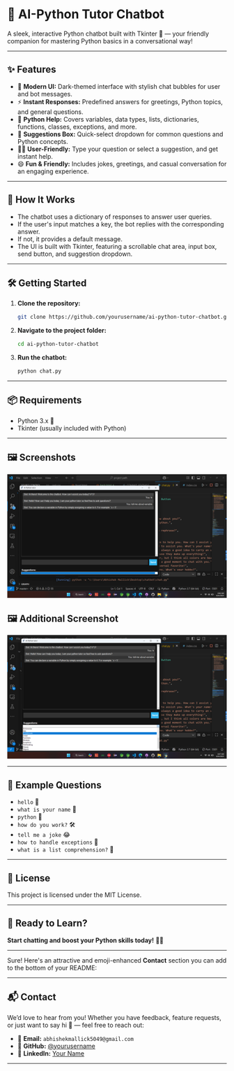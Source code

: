 

# 🤖 AI-Python Tutor Chatbot

A sleek, interactive Python chatbot built with Tkinter 🐍 — your friendly companion for mastering Python basics in a conversational way!

---

## ✨ Features

- 🖤 **Modern UI:** Dark-themed interface with stylish chat bubbles for user and bot messages.
- ⚡ **Instant Responses:** Predefined answers for greetings, Python topics, and general questions.
- 🧠 **Python Help:** Covers variables, data types, lists, dictionaries, functions, classes, exceptions, and more.
- 🎯 **Suggestions Box:** Quick-select dropdown for common questions and Python concepts.
- 👨‍💻 **User-Friendly:** Type your question or select a suggestion, and get instant help.
- 😄 **Fun & Friendly:** Includes jokes, greetings, and casual conversation for an engaging experience.

---

## 🚀 How It Works

- The chatbot uses a dictionary of responses to answer user queries.
- If the user's input matches a key, the bot replies with the corresponding answer.
- If not, it provides a default message.
- The UI is built with Tkinter, featuring a scrollable chat area, input box, send button, and suggestion dropdown.

---

## 🛠️ Getting Started

1. **Clone the repository:**
   ```bash
   git clone https://github.com/yourusername/ai-python-tutor-chatbot.git
   ```
2. **Navigate to the project folder:**
   ```bash
   cd ai-python-tutor-chatbot
   ```
3. **Run the chatbot:**
   ```bash
   python chat.py
   ```

---

## 📦 Requirements

- Python 3.x 🐍
- Tkinter (usually included with Python)

---

## 🖼️ Screenshots

![Chatbot UI](screenshot/Screenshot%202025-10-06%20084650.png)
## 🖼️ Additional Screenshot

![Chatbot UI - Conversation View](screenshot/Screenshot%202025-10-06%20084714.png)

---

## 💬 Example Questions

- `hello` 👋
- `what is your name` 🤖
- `python` 🐍
- `how do you work?` 🛠️
- `tell me a joke` 😂
- `how to handle exceptions` 🚨
- `what is a list comprehension?` 🧩



---

## 📄 License

This project is licensed under the MIT License.

---

## 🎉 Ready to Learn?

**Start chatting and boost your Python skills today!** 💬🔥

---
Sure! Here's an attractive and emoji-enhanced **Contact** section you can add to the bottom of your README:

---

## 📬 Contact

We’d love to hear from you! Whether you have feedback, feature requests, or just want to say hi 👋 — feel free to reach out:

- 📧 **Email:** `abhishekmallick5049@gmail.com`
- 🐙 **GitHub:** [@yourusername](https://github.com/abhishekmallick1122)
- 💼 **LinkedIn:** [Your Name](https://www.linkedin.com/in/abhishek-mallick-836504283/)

---




